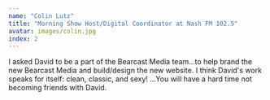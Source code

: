 ```yaml
---
name: "Colin Lutz"
title: "Morning Show Host/Digital Coordinator at Nash FM 102.5"
avatar: images/colin.jpg
index: 2
---
```

I asked David to be a part of the Bearcast Media team...to help brand the new Bearcast Media and build/design the new website. I think David's work speaks for itself: clean, classic, and sexy! ...You will have a hard time not becoming friends with David.
